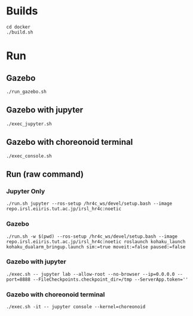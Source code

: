 # Builds

```
cd docker
./build.sh
```

# Run

## Gazebo

```
./run_gazebo.sh
```
## Gazebo with jupyter
```
./exec_jupyter.sh
```

## Gazebo with choreonoid terminal
```
./exec_console.sh
```


## Run (raw command)

### Jupyter Only
```
./run.sh jupyter --ros-setup /hr4c_ws/devel/setup.bash --image repo.irsl.eiiris.tut.ac.jp/irsl_hr4c:noetic
```

### Gazebo
```
./run.sh -w $(pwd) --ros-setup /hr4c_ws/devel/setup.bash --image repo.irsl.eiiris.tut.ac.jp/irsl_hr4c:noetic roslaunch kohaku_launch kohaku_dualarm_bringup.launch sim:=true moveit:=false paused:=false
```

### Gazebo with jupyter
```
./exec.sh -- jupyter lab --allow-root --no-browser --ip=0.0.0.0 --port=8888 --FileCheckpoints.checkpoint_dir=/tmp --ServerApp.token=''
```

### Gazebo with choreonoid terminal
```
./exec.sh -it -- jupyter console --kernel=choreonoid
```
